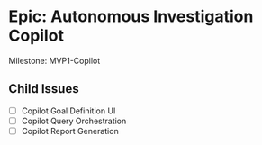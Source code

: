 # Epic: Autonomous Investigation Copilot

Milestone: MVP1-Copilot

## Child Issues

- [ ] Copilot Goal Definition UI
- [ ] Copilot Query Orchestration
- [ ] Copilot Report Generation
